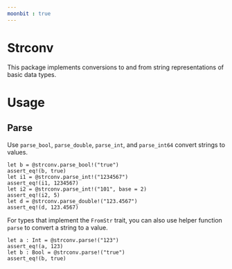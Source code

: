 ```yaml
---
moonbit : true
---
```


# Strconv

This package implements conversions to and from string representations of basic data types.

# Usage

## Parse

Use `parse_bool`, `parse_double`, `parse_int`, and `parse_int64` convert strings to values.

```moonbit
let b = @strconv.parse_bool!("true")
assert_eq!(b, true)
let i1 = @strconv.parse_int!("1234567")
assert_eq!(i1, 1234567)
let i2 = @strconv.parse_int!("101", base = 2)
assert_eq!(i2, 5)
let d = @strconv.parse_double!("123.4567")
assert_eq!(d, 123.4567)
```

For types that implement the `FromStr` trait, you can also use helper function `parse` to convert a string to a value.

```moonbit
let a : Int = @strconv.parse!("123")
assert_eq!(a, 123)
let b : Bool = @strconv.parse!("true")
assert_eq!(b, true)
```
